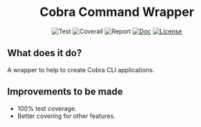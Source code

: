 <h1 align="center">
Cobra Command Wrapper
</h1>

<p align="center">
    <img src="https://img.shields.io/github/workflow/status/omegion/cobra-commander-template/Test" alt="Test"></a>
    <img src="https://coveralls.io/repos/github/omegion/cobra-commander-template/badge.svg?branch=master" alt="Coverall"></a>
    <img src="https://goreportcard.com/badge/github.com/omegion/cobra-commander-template" alt="Report"></a>
    <a href="http://pkg.go.dev/github.com/omegion/cobra-commander-template"><img src="https://img.shields.io/badge/pkg.go.dev-doc-blue" alt="Doc"></a>
    <a href="https://github.com/omegion/cobra-commander-template/blob/master/LICENSE"><img src="https://img.shields.io/github/license/omegion/cobra-commander-template" alt="License"></a>
</p>

## What does it do?

A wrapper to help to create Cobra CLI applications.

## Improvements to be made

* 100% test coverage.
* Better covering for other features.

